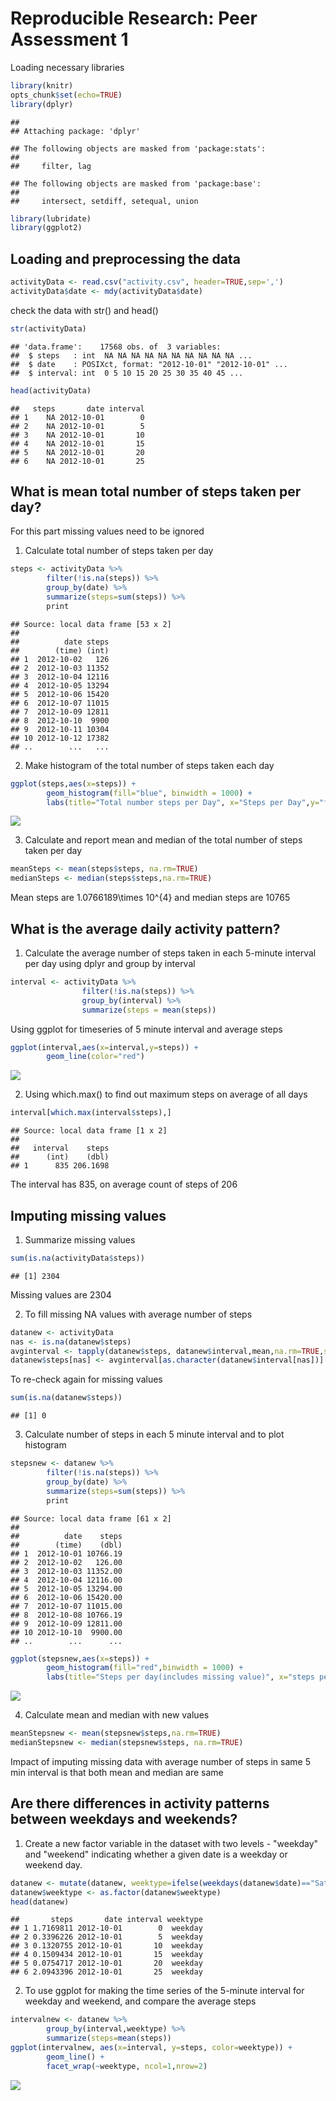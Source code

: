# Reproducible Research: Peer Assessment 1

Loading necessary libraries

```r
library(knitr)
opts_chunk$set(echo=TRUE)
library(dplyr)
```

```
## 
## Attaching package: 'dplyr'
```

```
## The following objects are masked from 'package:stats':
## 
##     filter, lag
```

```
## The following objects are masked from 'package:base':
## 
##     intersect, setdiff, setequal, union
```

```r
library(lubridate)
library(ggplot2)
```
## Loading and preprocessing the data

```r
activityData <- read.csv("activity.csv", header=TRUE,sep=',')
activityData$date <- mdy(activityData$date)
```

check the data with str() and head()

```r
str(activityData)
```

```
## 'data.frame':	17568 obs. of  3 variables:
##  $ steps   : int  NA NA NA NA NA NA NA NA NA NA ...
##  $ date    : POSIXct, format: "2012-10-01" "2012-10-01" ...
##  $ interval: int  0 5 10 15 20 25 30 35 40 45 ...
```

```r
head(activityData)
```

```
##   steps       date interval
## 1    NA 2012-10-01        0
## 2    NA 2012-10-01        5
## 3    NA 2012-10-01       10
## 4    NA 2012-10-01       15
## 5    NA 2012-10-01       20
## 6    NA 2012-10-01       25
```

## What is mean total number of steps taken per day?
For this part missing values need to be ignored

1. Calculate total number of steps taken per day

```r
steps <- activityData %>% 
        filter(!is.na(steps)) %>%
        group_by(date) %>%
        summarize(steps=sum(steps)) %>%
        print
```

```
## Source: local data frame [53 x 2]
## 
##          date steps
##        (time) (int)
## 1  2012-10-02   126
## 2  2012-10-03 11352
## 3  2012-10-04 12116
## 4  2012-10-05 13294
## 5  2012-10-06 15420
## 6  2012-10-07 11015
## 7  2012-10-09 12811
## 8  2012-10-10  9900
## 9  2012-10-11 10304
## 10 2012-10-12 17382
## ..        ...   ...
```

2. Make histogram of the total number of steps taken each day


```r
ggplot(steps,aes(x=steps)) +
        geom_histogram(fill="blue", binwidth = 1000) + 
        labs(title="Total number steps per Day", x="Steps per Day",y="frequency")
```

![](PA1_template_files/figure-html/unnamed-chunk-5-1.png)

3. Calculate and report mean and median of the total number of steps taken per day


```r
meanSteps <- mean(steps$steps, na.rm=TRUE)
medianSteps <- median(steps$steps,na.rm=TRUE)
```

Mean steps are 1.0766189\times 10^{4} and median steps are 10765

## What is the average daily activity pattern?

1. Calculate the average number of steps taken in each 5-minute interval per day using dplyr and group by interval


```r
interval <- activityData %>%
                filter(!is.na(steps)) %>%
                group_by(interval) %>%
                summarize(steps = mean(steps))
```

Using ggplot for timeseries of 5 minute interval and average steps

```r
ggplot(interval,aes(x=interval,y=steps)) +
        geom_line(color="red")
```

![](PA1_template_files/figure-html/unnamed-chunk-8-1.png)

2. Using which.max() to find out maximum steps on average of all days

```r
interval[which.max(interval$steps),]
```

```
## Source: local data frame [1 x 2]
## 
##   interval    steps
##      (int)    (dbl)
## 1      835 206.1698
```

The interval has 835, on average count of steps of 206

## Imputing missing values
1. Summarize missing values


```r
sum(is.na(activityData$steps))
```

```
## [1] 2304
```
Missing values are 2304

2. To fill missing NA values with average number of steps 


```r
datanew <- activityData
nas <- is.na(datanew$steps)
avginterval <- tapply(datanew$steps, datanew$interval,mean,na.rm=TRUE,simplify=TRUE)
datanew$steps[nas] <- avginterval[as.character(datanew$interval[nas])]
```

To re-check again for missing values 


```r
sum(is.na(datanew$steps))
```

```
## [1] 0
```

3. Calculate number of steps in each 5 minute interval and to plot histogram

```r
stepsnew <- datanew %>%
        filter(!is.na(steps)) %>%
        group_by(date) %>%
        summarize(steps=sum(steps)) %>%
        print
```

```
## Source: local data frame [61 x 2]
## 
##          date    steps
##        (time)    (dbl)
## 1  2012-10-01 10766.19
## 2  2012-10-02   126.00
## 3  2012-10-03 11352.00
## 4  2012-10-04 12116.00
## 5  2012-10-05 13294.00
## 6  2012-10-06 15420.00
## 7  2012-10-07 11015.00
## 8  2012-10-08 10766.19
## 9  2012-10-09 12811.00
## 10 2012-10-10  9900.00
## ..        ...      ...
```


```r
ggplot(stepsnew,aes(x=steps)) +
        geom_histogram(fill="red",binwidth = 1000) +
        labs(title="Steps per day(includes missing value)", x="steps per day", y="frequency")
```

![](PA1_template_files/figure-html/unnamed-chunk-14-1.png)

4. Calculate mean and median with new values


```r
meanStepsnew <- mean(stepsnew$steps,na.rm=TRUE)
medianStepsnew <- median(stepsnew$steps, na.rm=TRUE)
```

Impact of imputing missing data with average number of steps in same 5 min interval is that both mean and median are same

## Are there differences in activity patterns between weekdays and weekends?

1. Create a new factor variable in the dataset with two levels - "weekday" and "weekend" indicating whether a given date is a weekday or weekend day.


```r
datanew <- mutate(datanew, weektype=ifelse(weekdays(datanew$date)=="Saturday" | weekdays(datanew$date)=="Sunday","weekend","weekday"))
datanew$weektype <- as.factor(datanew$weektype)
head(datanew)
```

```
##       steps       date interval weektype
## 1 1.7169811 2012-10-01        0  weekday
## 2 0.3396226 2012-10-01        5  weekday
## 3 0.1320755 2012-10-01       10  weekday
## 4 0.1509434 2012-10-01       15  weekday
## 5 0.0754717 2012-10-01       20  weekday
## 6 2.0943396 2012-10-01       25  weekday
```

2. To use ggplot for making the time series of the 5-minute interval for weekday and weekend, and compare the average steps


```r
intervalnew <- datanew %>%
        group_by(interval,weektype) %>%
        summarize(steps=mean(steps))
ggplot(intervalnew, aes(x=interval, y=steps, color=weektype)) +
        geom_line() +
        facet_wrap(~weektype, ncol=1,nrow=2)
```

![](PA1_template_files/figure-html/unnamed-chunk-17-1.png)

